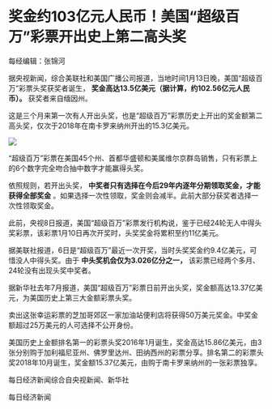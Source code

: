 # 奖金约103亿元人民币！美国“超级百万”彩票开出史上第二高头奖

每经编辑：张锦河

据央视新闻，综合美联社和美国广播公司报道，当地时间1月13日晚，美国“超级百万”彩票头奖获奖者诞生，
**奖金高达13.5亿美元（据计算，约102.56亿元人民币）。** 获奖者来自缅因州。

这是三个月来第一次有人开出头奖，也是“超级百万”彩票历史上开出的奖金额第二高头奖，仅次于2018年在南卡罗来纳州开出的15.3亿美元。

![](https://inews.gtimg.com/newsapp_bt/0/15610924587/1000)

“超级百万”彩票在美国45个州、首都华盛顿和美属维尔京群岛销售，只有彩票上的6个数字完全吻合抽中数字才能赢得头奖。

依照规则，若开出头奖， **中奖者只有选择在今后29年内逐年分期领取奖金，才能获得全部奖金**
。如果选择一次性领取，奖金则会减半。此前大部分获奖者选择一次性领取奖金。

此前，央视8日报道，美国“超级百万”彩票发行机构说，鉴于已经24轮无人中得头奖彩票，该彩票1月10日再次开奖时，头奖奖金将累积至约11亿美元。

据美联社报道，6日是“超级百万”最近一次开奖，当时头奖奖金约9.4亿美元，可惜没人中得头奖。由于 **中头奖机会仅为3.026亿分之一，**
该彩票已经两个多月、24轮没有出现头奖中奖者。

据新华社去年7月报道，美国“超级百万”彩票日前开出头奖，奖金额高达13.37亿美元，为美国历史上第三大金额彩票头奖。

卖出这张幸运彩票的芝加哥郊区一家加油站便利店将获得50万美元奖金。中奖金额超过25万美元的人可选择不公开身份。

美国历史上金额排名第一的彩票头奖2016年1月诞生，奖金高达15.86亿美元，由3张分别购于加利福尼亚州、佛罗里达州、田纳西州的彩票分享。排名第二的彩票头奖2018年10月诞生，奖金额15.37亿美元，由购于南卡罗来纳州的一张彩票独享。

每日经济新闻综合自央视新闻、新华社

每日经济新闻

